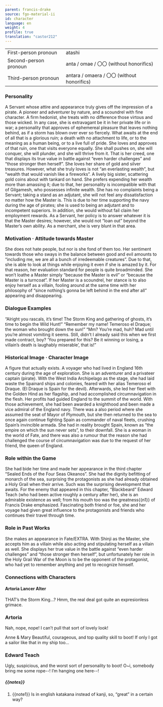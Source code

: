```yaml
---
parent: francis-drake
source: fgo-material-ii
id: character
language: en
weight: 4
profile: true
translation: "castor212"
---
```


<table>
  <tr><td>First-person pronoun</td><td>atashi</td></tr>
  <tr><td>Second-person pronoun</td><td>anta / omae / 〇〇 (without honorifics)</td></tr>
  <tr><td>Third-person pronoun</td><td>antara / omaera / 〇〇 (without honorifics)</td></tr>
</table>

### Personality

A Servant whose attire and appearance truly gives off the impression of a pirate.
A pioneer and adventurer by nature, and a scoundrel with fine character.
A firm hedonist, she treats with no difference those virtous and those wicked. In any case, she is extravagant be it in her private life or in war; a personality that approves of ephemereal pleasure that leaves nothing behind, as if a storm has blown over ever so fiercely. What awaits at the end of all that is a glorious ruin; a death with no attachment to life, or to the meaning as a human being, or to a live full of pride. She loves and approves of that ruin, one that visits everyone equally. She shall pushes on, she will conquer, she will plunder, and she will thrive from it.
That is her creed, one that displays its true value in battle against “even harder challenges” and “those stronger then herself”. She loves her share of gold and silver treasures. However, what she truly loves is not “an everlasting wealth”, but “wealth that would vanish like a fireworks”. A lively big sister, scattering gold coins about with tankard on hand. She prefers expending her wealth more than amassing it; due to that, her personality is incompatible with that of Gilgamesh, who possesses infinite wealth.
She has no complaints being a Servant; taking a stand as an adjutant, she will not feel any dissatisfaction no matter how the Master is. This is due to her time supporting the navy during the age of pirates; she is used to being an adjutant and to incompetent superiors.
In addition, she would without fail claim her employment rewards. As a Servant, her policy is to answer whatever it is that the Master desires; however, she would not “loan out” beyond the Master’s own ability. As a merchant, she is very blunt in that area.

### Motivation · Attitude towards Master

She does not hate people, but nor is she fond of them too. Her sentiment towards those who sways in the balance between good and evil amounts to “including me, we are all a bunch of irredeemable creatures”. Due to that, she is able to look at things while enjoying it even if she is amazed by it.
For that reason, her evaluation standard for people is quite broadminded. She won’t loathe a Master simply “because the Master is evil” or “because the Master is a turncoat”.
If her Master is a scoundrel, her stance is to also enjoy herself as a villain, fooling around at the same time with her philosophy of “since nothing’s gonna be left behind in the end after all” appearing and disappearing.

### Dialogue Examples

“Alright you rascals, it’s time! The Storm King and gathering of ghosts, it’s time to begin the Wild Hunt!”
“Remember my name! Temeroso el Draque; the woman who brought down the sun!”
“Mm? You’re mad, huh? Mad until you’re almost vomiting it seems.
Still, didn’t I already said this when we first made contract, boy?
‘You prepared for this? Be it winning or losing, a villain’s death is laughably miserable’, that is!”

### Historical Image · Character Image

A figure that actually exists. A voyager who had lived in England 16th century during the age of exploration.
She is an adventurer and a privateer captain (pirate). With the West India Archipelago as the stage, she had laid waste the Spainard ships and colonies, feared with her alias Temeroso el Draque. (El Draque is Spain for the devil).
Afterwards, she led her fleet with the Golden Hind as her flagship, and had accomplished circumnavigation in the flesh. Her profits had guided England to the summit of the world. With those achievement, she had been awarded a knighthood and been made a vice admiral of the England navy.
There was a also period where she assumed the seat of Mayor of Plymouth, but she then returned to the sea to once again continue fighting Spain as commander of naval fleets, crushing Spain’s invincible armada. She had in reality brought Spain, known as “the empire on which the sun never sets”, to their downfall.
She is a woman in the world of Fate, and there was also a rumour that the reason she had challenged the course of circumnavigation was due to the request of her friend, the queen of England.

### Role within the Game

She had bide her time and made her appearance in the third chapter “Sealed Ends of the Four Seas Okeanos”. She had the dignity befitting of monarch of the sea, surprising the protagonists as she had already obtained a Holy Grail when their arrive. Such was the surprising development that awaits. For the enemy that appeared in this chapter, “Blackbeard” Edward Teach (who had been active roughly a century after her), she is an admirable existence as well; from his mouth too was the greatness{{n1}} of Francis Drake emphasized.
Fascinating both friend or foe, she and her voyage had given great influence to the protagonists and friends who continues their travel through time.

### Role in Past Works

She makes an appearance in Fate/EXTRA. With Shinji as the Master, she accepts him as a villain while also acting and stipulating herself as a villain as well. She displays her true value in the battle against “even harder challenges” and “those stronger then herself”, but unfortunately her role in the Holy Grail War of the Moon is to be the opponent of the protagonist, who had yet to remember anything and yet to recognize himself.

### Connections with Characters

#### Artoria Lancer Alter

THAT’s the Storm King…? Hmm, the real deal got quite an expresionless grimace.

### Artoria

Nah, nope, nope! I can’t pull that sort of lovely look!

Anne & Mary
Beautiful, courageous, and top quality skill to boot!
If only I got a sailor like that in my ship too…

### Edward Teach

Ugly, suspicious, and the worst sort of personality to boot!
O~i, somebody bring me some rope--! I’m hanging one here--!

##### {{notes}}

1. {{note1}} Is in english katakana instead of kanji, so, “great” in a certain way?
